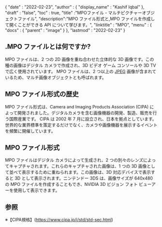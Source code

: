 {
  "date" : "2022-02-23",
  "author" : {
    "display_name" : "Kashif Iqbal"
},
  "draft" : "false",
  "toc" : true,
  "title" :"MPOファイル - マルチピクチャーオブジェクトファイル",
  "description":"MPO ファイル形式と,MPO ファイルを作成して開くことができる API について学びます。",
  "linktitle" : "MPO",
  "menu" : {
    "docs" : {
      "parent" : "image"
}
},
  "lastmod" : "2022-02-23"
}

## .MPO ファイルとは何ですか?

MPO ファイルは、2 つの 2D 画像を重ね合わせた立体的な 3D 画像です。この種の画像はデジタル カメラで作成され、3D ビデオ ゲーム コンソールや 3D TV で広く使用されています。 MPO ファイルは、2 つ以上の [JPEG](/image/jpeg/) 画像が含まれているため、マルチ画像オブジェクトとも呼ばれます。

## MPO ファイル形式の歴史

MPO ファイル形式は、Camera and Imaging Products Association (CIPA) によって開発されました。デジタルカメラを含む画像機器の開発、製造、販売を行う国際産業です。 CIPA は 2002 年 7 月に設立され、日本を拠点としています。世界的な業界標準を策定するだけでなく、カメラや画像機器を展示するイベントを頻繁に開催しています。

## MPO ファイル形式

MPO ファイルはデジタル カメラによって生成され、2 つの別々のレンズによってキャプチャされます。これらのキャプチャされた画像は、1 つの 3D 画像として並べて表示するために重ねられます。この画像は、3D 対応デバイスで表示すると 3D として表示されます。ニンテンドー 3DS は、画像サイズが 640x480 の MPO ファイルを作成することもでき、NVIDIA 3D ビジョン フォト ビューアーを使用して表示できます。

## 参照 ##

※【CIPA規格】(https://www.cipa.jp/j/std/std-sec.html)

